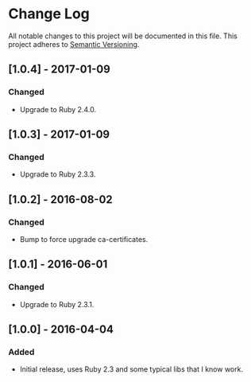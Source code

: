 # Change Log
All notable changes to this project will be documented in this file.
This project adheres to [Semantic Versioning](http://semver.org/).

## [1.0.4] - 2017-01-09
### Changed
- Upgrade to Ruby 2.4.0.

## [1.0.3] - 2017-01-09
### Changed
- Upgrade to Ruby 2.3.3.

## [1.0.2] - 2016-08-02
### Changed
- Bump to force upgrade ca-certificates.

## [1.0.1] - 2016-06-01
### Changed
- Upgrade to Ruby 2.3.1.

## [1.0.0] - 2016-04-04
### Added
- Initial release, uses Ruby 2.3 and some typical libs that I know work.
